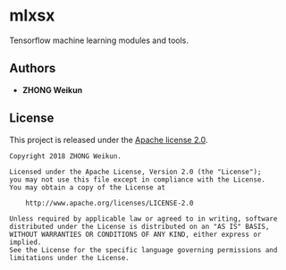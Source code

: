 # mlxsx

Tensorflow machine learning modules and tools.

## Authors

* **ZHONG Weikun**

## License

This project is released under the [Apache license 2.0](LICENSE).

```
Copyright 2018 ZHONG Weikun.

Licensed under the Apache License, Version 2.0 (the "License");
you may not use this file except in compliance with the License.
You may obtain a copy of the License at

    http://www.apache.org/licenses/LICENSE-2.0

Unless required by applicable law or agreed to in writing, software
distributed under the License is distributed on an "AS IS" BASIS,
WITHOUT WARRANTIES OR CONDITIONS OF ANY KIND, either express or implied.
See the License for the specific language governing permissions and
limitations under the License.
```
